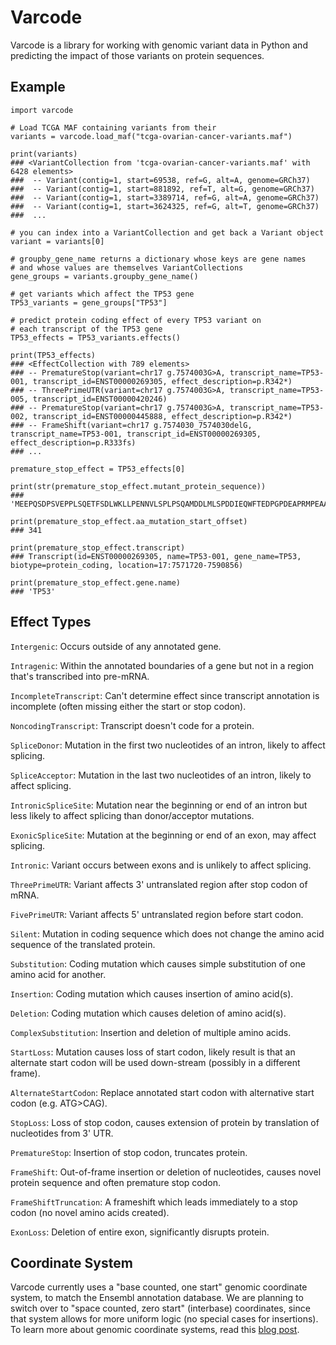 Varcode
=======

Varcode is a library for working with genomic variant data in Python and predicting the impact of those variants on protein sequences.


Example
-------

```
import varcode

# Load TCGA MAF containing variants from their
variants = varcode.load_maf("tcga-ovarian-cancer-variants.maf")

print(variants)
### <VariantCollection from 'tcga-ovarian-cancer-variants.maf' with 6428 elements>
###  -- Variant(contig=1, start=69538, ref=G, alt=A, genome=GRCh37)
###  -- Variant(contig=1, start=881892, ref=T, alt=G, genome=GRCh37)
###  -- Variant(contig=1, start=3389714, ref=G, alt=A, genome=GRCh37)
###  -- Variant(contig=1, start=3624325, ref=G, alt=T, genome=GRCh37)
###  ...

# you can index into a VariantCollection and get back a Variant object
variant = variants[0]

# groupby_gene_name returns a dictionary whose keys are gene names
# and whose values are themselves VariantCollections
gene_groups = variants.groupby_gene_name()

# get variants which affect the TP53 gene
TP53_variants = gene_groups["TP53"]

# predict protein coding effect of every TP53 variant on
# each transcript of the TP53 gene
TP53_effects = TP53_variants.effects()

print(TP53_effects)
### <EffectCollection with 789 elements>
### -- PrematureStop(variant=chr17 g.7574003G>A, transcript_name=TP53-001, transcript_id=ENST00000269305, effect_description=p.R342*)
### -- ThreePrimeUTR(variant=chr17 g.7574003G>A, transcript_name=TP53-005, transcript_id=ENST00000420246)
### -- PrematureStop(variant=chr17 g.7574003G>A, transcript_name=TP53-002, transcript_id=ENST00000445888, effect_description=p.R342*)
### -- FrameShift(variant=chr17 g.7574030_7574030delG, transcript_name=TP53-001, transcript_id=ENST00000269305, effect_description=p.R333fs)
### ...

premature_stop_effect = TP53_effects[0]

print(str(premature_stop_effect.mutant_protein_sequence))
### 'MEEPQSDPSVEPPLSQETFSDLWKLLPENNVLSPLPSQAMDDLMLSPDDIEQWFTEDPGPDEAPRMPEAAPPVAPAPAAPTPAAPAPAPSWPLSSSVPSQKTYQGSYGFRLGFLHSGTAKSVTCTYSPALNKMFCQLAKTCPVQLWVDSTPPPGTRVRAMAIYKQSQHMTEVVRRCPHHERCSDSDGLAPPQHLIRVEGNLRVEYLDDRNTFRHSVVVPYEPPEVGSDCTTIHYNYMCNSSCMGGMNRRPILTIITLEDSSGNLLGRNSFEVRVCACPGRDRRTEEENLRKKGEPHHELPPGSTKRALPNNTSSSPQPKKKPLDGEYFTLQIRGRERFEMF'

print(premature_stop_effect.aa_mutation_start_offset)
### 341

print(premature_stop_effect.transcript)
### Transcript(id=ENST00000269305, name=TP53-001, gene_name=TP53, biotype=protein_coding, location=17:7571720-7590856)

print(premature_stop_effect.gene.name)
### 'TP53'
```

Effect Types
------------
  `Intergenic`: Occurs outside of any annotated gene.

  `Intragenic`: Within the annotated boundaries of a gene but not in a region that's transcribed into pre-mRNA.

  `IncompleteTranscript`: Can't determine effect since transcript annotation is incomplete (often missing either the start or stop codon).

  `NoncodingTranscript`: Transcript doesn't code for a protein.

  `SpliceDonor`: Mutation in the first two nucleotides of an intron, likely to affect splicing.

  `SpliceAcceptor`: Mutation in the last two nucleotides of an intron,
  likely to affect splicing.

  `IntronicSpliceSite`: Mutation near the beginning or end of an intron but less likely to affect splicing than donor/acceptor mutations.

  `ExonicSpliceSite`: Mutation at the beginning or end of an exon, may affect splicing.

  `Intronic`: Variant occurs between exons and is unlikely to affect splicing.

  `ThreePrimeUTR`: Variant affects 3' untranslated region after stop codon of mRNA.

  `FivePrimeUTR`: Variant affects 5' untranslated region before start codon.

  `Silent`: Mutation in coding sequence which does not change the amino acid sequence of the translated protein.

  `Substitution`: Coding mutation which causes simple substitution of one amino acid for another.

  `Insertion`: Coding mutation which causes insertion of amino acid(s).

  `Deletion`: Coding mutation which causes deletion of amino acid(s).

  `ComplexSubstitution`: Insertion and deletion of multiple amino acids.

  `StartLoss`: Mutation causes loss of start codon, likely result is that an alternate start codon will be used down-stream (possibly in a different frame).

  `AlternateStartCodon`: Replace annotated start codon with alternative  start codon (e.g. ATG>CAG).

  `StopLoss`: Loss of stop codon, causes extension of protein by translation of nucleotides from 3' UTR.

  `PrematureStop`: Insertion of stop codon, truncates protein.

  `FrameShift`: Out-of-frame insertion or deletion of nucleotides, causes novel protein sequence and often premature stop codon.

  `FrameShiftTruncation`: A frameshift which leads immediately to a stop codon (no novel amino acids created).

  `ExonLoss`: Deletion of entire exon, significantly disrupts protein.


Coordinate System
-----------------
Varcode currently uses a "base counted, one start" genomic coordinate system, to match the Ensembl annotation database. We are planning to switch over to "space counted, zero start" (interbase) coordinates, since that system allows for more uniform logic (no special cases for insertions). To learn more about genomic coordinate systems, read this [blog post](http://alternateallele.blogspot.com/2012/03/genome-coordinate-conventions.html).




